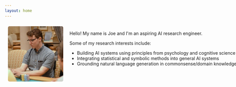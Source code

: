 ```yaml
---
layout: home
---
```


<div style="display: flex; margin-bottom: 50px;">
  <div style="width: 175px; height: 175px; margin: 10px; flex-shrink: 0;">
    <img src="/assets/img/headshot.jpeg" style="border-radius: 5px;" />
  </div>
  <div style="margin: 10px 0 10px 10px; white-space: nowrap;">
    <p>Hello! My name is Joe and I'm an aspiring AI research engineer.</p>
    <p>
      Some of my research interests include:
      <ul>
        <li>Building AI systems using principles from psychology and cognitive science</li>
        <li>Integrating statistical and symbolic methods into general AI systems</li>
        <li>Grounding natural language generation in commonsense/domain knowledge</li>
      </ul>
    </p>
  </div>
</div>

